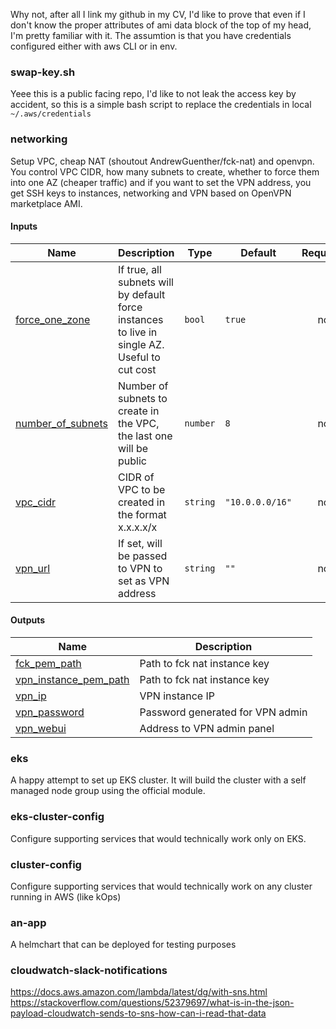 Why not, after all I link my github in my CV, I'd like to prove that even if I don't know the proper attributes of ami data block of the top of my head, I'm pretty familiar with it. The assumtion is that you have credentials configured either with aws CLI or in env.

### swap-key.sh
Yeee this is a public facing repo, I'd like to not leak the access key by accident, so this is a simple bash script to replace the credentials in local `~/.aws/credentials`

### networking
Setup VPC, cheap NAT (shoutout AndrewGuenther/fck-nat) and openvpn. You control VPC CIDR, how many subnets to create, whether to force them into one AZ (cheaper traffic) and if you want to set the VPN address, you get SSH keys to instances, networking and VPN based on OpenVPN marketplace AMI.

#### Inputs

| Name | Description | Type | Default | Required |
|------|-------------|------|---------|:--------:|
| <a name="input_force_one_zone"></a> [force\_one\_zone](#input\_force\_one\_zone) | If true, all subnets will by default force instances to live in single AZ. Useful to cut cost | `bool` | `true` | no |
| <a name="input_number_of_subnets"></a> [number\_of\_subnets](#input\_number\_of\_subnets) | Number of subnets to create in the VPC, the last one will be public | `number` | `8` | no |
| <a name="input_vpc_cidr"></a> [vpc\_cidr](#input\_vpc\_cidr) | CIDR of VPC to be created in the format x.x.x.x/x | `string` | `"10.0.0.0/16"` | no |
| <a name="input_vpn_url"></a> [vpn\_url](#input\_vpn\_url) | If set, will be passed to VPN to set as VPN address | `string` | `""` | no |

#### Outputs

| Name | Description |
|------|-------------|
| <a name="output_fck_pem_path"></a> [fck\_pem\_path](#output\_fck\_pem\_path) | Path to fck nat instance key |
| <a name="output_vpn_instance_pem_path"></a> [vpn\_instance\_pem\_path](#output\_vpn\_instance\_pem\_path) | Path to fck nat instance key |
| <a name="output_vpn_ip"></a> [vpn\_ip](#output\_vpn\_ip) | VPN instance IP |
| <a name="output_vpn_password"></a> [vpn\_password](#output\_vpn\_password) | Password generated for VPN admin |
| <a name="output_vpn_webui"></a> [vpn\_webui](#output\_vpn\_webui) | Address to VPN admin panel |

### eks
A happy attempt to set up EKS cluster. It will build the cluster with a self managed node group using the official module.

### eks-cluster-config
Configure supporting services that would technically work only on EKS.

### cluster-config
Configure supporting services that would technically work on any cluster running in AWS (like kOps)

### an-app
A helmchart that can be deployed for testing purposes

### cloudwatch-slack-notifications
https://docs.aws.amazon.com/lambda/latest/dg/with-sns.html
https://stackoverflow.com/questions/52379697/what-is-in-the-json-payload-cloudwatch-sends-to-sns-how-can-i-read-that-data